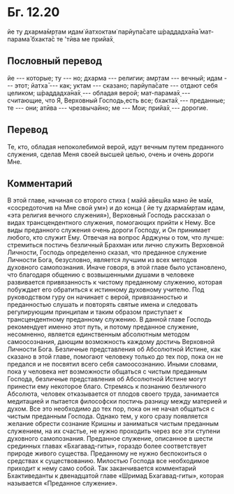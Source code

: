 # Бг. 12.20

йе ту дхарма̄мр̣там идам̇ йатхоктам̇ парйупа̄сате ш́раддадха̄на̄ мат-парама̄
бхакта̄с те 'тӣва ме прийа̄х̣

## Пословный перевод

йе --- которые; ту --- но; дхарма --- религии; амр̣там --- вечный; идам
--- этот; йатха̄ --- как; уктам --- сказано; парйупа̄сате --- отдают себя
целиком; ш́раддадха̄на̄х̣ --- обладая верой; мат-парама̄х̣ --- считающие, что
Я, Верховный Господь,есть все; бхакта̄х̣ --- преданные; те --- они; атӣва
--- чрезвычайно; ме --- Мои; прийа̄х̣ --- дорогие.

## Перевод

Те, кто, обладая непоколебимой верой, идут вечным путем преданного
служения, сделав Меня своей высшей целью, очень и очень дороги Мне.

## Комментарий

В этой главе, начиная со второго стиха ( майй а̄веш́йа мано йе ма̄м,
«сосредоточив на Мне свой ум») и до конца ( йе ту дхарма̄мр̣там идам, «эта
религия вечного служения»), Верховный Господь рассказал о видах
трансцендентного служения, помогающих прийти к Нему. Все виды преданного
служения очень дороги Господу, и Он принимает любого, кто служит Ему.
Отвечая на вопрос Арджуны о том, что лучше: стремиться постичь безличный
Брахман или лично служить Верховной Личности, Господь определенно
сказал, что преданное служение Личности Бога, безусловно, является
лучшим из всех методов духовного самопознания. Иначе говоря, в этой
главе было установлено, что благодаря общению с возвышенными душами в
человеке развивается привязанность к чистому преданному служению,
которая побуждает его обратиться к истинному духовному учителю. Под
руководством гуру он начинает с верой, привязанностью и преданностью
слушать и повторять святые имена и следовать регулирующим принципам и
таким образом приступает к трансцендентному преданному служению. В
данной главе Господь рекомендует именно этот путь, и потому преданное
служение, несомненно, является единственным абсолютным методом
самоосознания, дающим возможность каждому достичь Верховной Личности
Бога. Безличные представления об Абсолютной Истине, как сказано в этой
главе, помогают человеку только до тех пор, пока он не предался и не
посвятил всего себя самоосознанию. Иными словами, пока у человека нет
возможности общаться с чистым преданным Господа, безличные представления
об Абсолютной Истине могут принести ему некоторое благо. Стремясь к
познанию безличного Абсолюта, человек отказывается от плодов своего
труда, занимается медитацией и пытается философски постичь разницу между
материей и духом. Все это необходимо до тех пор, пока он не начал
общаться с чистым преданным Господа. Однако тем, у кого сразу появляется
желание обрести сознание Кришны и заниматься чистым преданным служением,
на их счастье, не нужно проходить через все эти ступени духовного
самопознания. Преданное служение, описанное в шести срединных главах
«Бхагавад-гиты», гораздо более соответствует природе живого существа.
Преданному не нужно беспокоиться о средствах к существованию. Милостью
Господа все необходимое приходит к нему само собой. Так заканчивается
комментарий Бхактиведанты к двенадцатой главе «Шримад Бхагавад-гиты»,
которая называется «Преданное служение».
